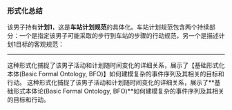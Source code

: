 ### 形式化总结

该男子持有**计划1**，这是**车站计划规范**的具体化。车站计划规范包含两个持续部分：一个是指定该男子可能采取的步行到车站的步骤的行动规范，另一个是描述计划1目标的客观规范：

---

这种形式化捕捉了该男子活动和计划随时间变化的详细关系，展示了【基础形式化本体(Basic Formal Ontology, BFO)】如何建模复杂的事件序列及其相关的目标和行动。
这种形式化捕捉了该男子活动和计划随时间变化的详细关系，展示了**基础形式本体论(Basic Formal Ontology, BFO)**如何建模复杂的事件序列及其相关的目标和行动。

```markdown